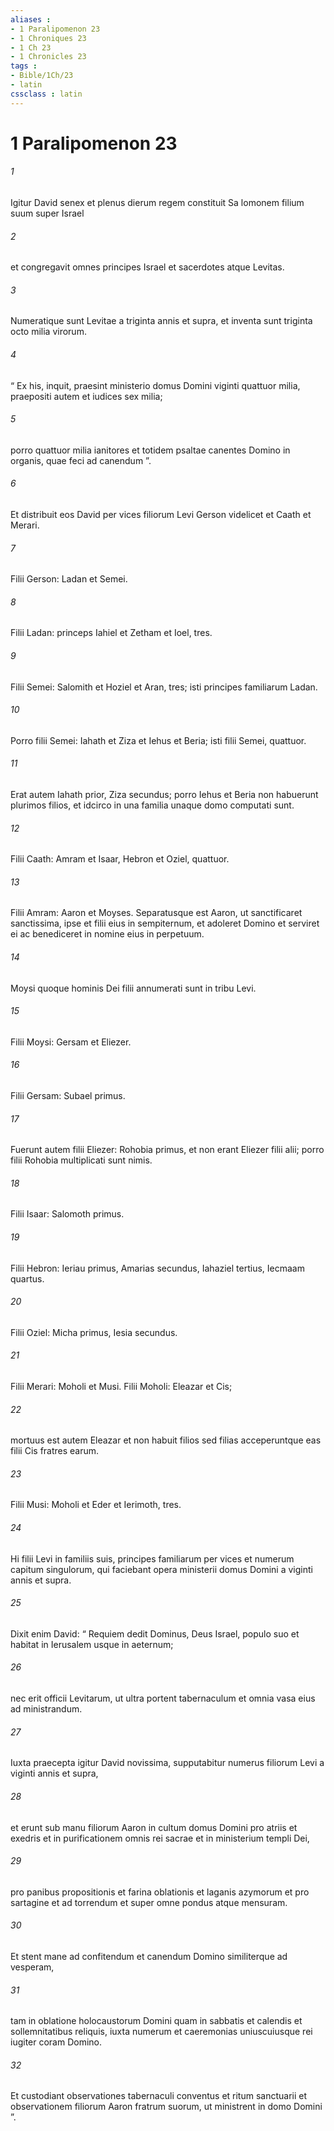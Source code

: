 ```yaml
---
aliases : 
- 1 Paralipomenon 23
- 1 Chroniques 23
- 1 Ch 23
- 1 Chronicles 23
tags : 
- Bible/1Ch/23
- latin
cssclass : latin
---
```


# 1 Paralipomenon 23

###### 1
Igitur David senex et plenus dierum regem constituit Sa lomonem filium suum super Israel 
###### 2
et congregavit omnes principes Israel et sacerdotes atque Levitas.
###### 3
Numeratique sunt Levitae a triginta annis et supra, et inventa sunt triginta octo milia virorum. 
###### 4
“ Ex his, inquit, praesint ministerio domus Domini viginti quattuor milia, praepositi autem et iudices sex milia; 
###### 5
porro quattuor milia ianitores et totidem psaltae canentes Domino in organis, quae feci ad canendum ”.
###### 6
Et distribuit eos David per vices filiorum Levi Gerson videlicet et Caath et Merari.
###### 7
Filii Gerson: Ladan et Semei. 
###### 8
Filii Ladan: princeps Iahiel et Zetham et Ioel, tres. 
###### 9
Filii Semei: Salomith et Hoziel et Aran, tres; isti principes familiarum Ladan. 
###### 10
Porro filii Semei: Iahath et Ziza et Iehus et Beria; isti filii Semei, quattuor. 
###### 11
Erat autem Iahath prior, Ziza secundus; porro Iehus et Beria non habuerunt plurimos filios, et idcirco in una familia unaque domo computati sunt.
###### 12
Filii Caath: Amram et Isaar, Hebron et Oziel, quattuor. 
###### 13
Filii Amram: Aaron et Moyses. Separatusque est Aaron, ut sanctificaret sanctissima, ipse et filii eius in sempiternum, et adoleret Domino et serviret ei ac benediceret in nomine eius in perpetuum. 
###### 14
Moysi quoque hominis Dei filii annumerati sunt in tribu Levi. 
###### 15
Filii Moysi: Gersam et Eliezer. 
###### 16
Filii Gersam: Subael primus. 
###### 17
Fuerunt autem filii Eliezer: Rohobia primus, et non erant Eliezer filii alii; porro filii Rohobia multiplicati sunt nimis. 
###### 18
Filii Isaar: Salomoth primus. 
###### 19
Filii Hebron: Ieriau primus, Amarias secundus, Iahaziel tertius, Iecmaam quartus. 
###### 20
Filii Oziel: Micha primus, Iesia secundus.
###### 21
Filii Merari: Moholi et Musi. Filii Moholi: Eleazar et Cis; 
###### 22
mortuus est autem Eleazar et non habuit filios sed filias acceperuntque eas filii Cis fratres earum. 
###### 23
Filii Musi: Moholi et Eder et Ierimoth, tres.
###### 24
Hi filii Levi in familiis suis, principes familiarum per vices et numerum capitum singulorum, qui faciebant opera ministerii domus Domini a viginti annis et supra.
###### 25
Dixit enim David: “ Requiem dedit Dominus, Deus Israel, populo suo et habitat in Ierusalem usque in aeternum; 
###### 26
nec erit officii Levitarum, ut ultra portent tabernaculum et omnia vasa eius ad ministrandum. 
###### 27
Iuxta praecepta igitur David novissima, supputabitur numerus filiorum Levi a viginti annis et supra, 
###### 28
et erunt sub manu filiorum Aaron in cultum domus Domini pro atriis et exedris et in purificationem omnis rei sacrae et in ministerium templi Dei, 
###### 29
pro panibus propositionis et farina oblationis et laganis azymorum et pro sartagine et ad torrendum et super omne pondus atque mensuram. 
###### 30
Et stent mane ad confitendum et canendum Domino similiterque ad vesperam, 
###### 31
tam in oblatione holocaustorum Domini quam in sabbatis et calendis et sollemnitatibus reliquis, iuxta numerum et caeremonias uniuscuiusque rei iugiter coram Domino. 
###### 32
Et custodiant observationes tabernaculi conventus et ritum sanctuarii et observationem filiorum Aaron fratrum suorum, ut ministrent in domo Domini ”.
